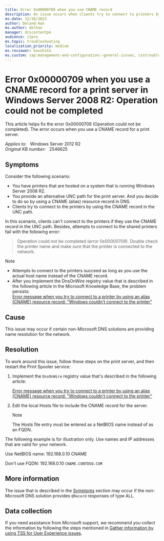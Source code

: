 ```yaml
---
title: Error 0x00000709 when you use CNAME record
description: An issue occurs when clients try to connect to printers by using a CNAME record in the UNC path.
ms.date: 12/26/2023
author: Deland-Han
ms.author: delhan
manager: dcscontentpm
audience: itpro
ms.topic: troubleshooting
localization_priority: medium
ms.reviewer: kaushika
ms.custom: sap:management-and-configuration:-general-issues, csstroubleshoot
---
```

# Error 0x00000709 when you use a CNAME record for a print server in Windows Server 2008 R2: Operation could not be completed

This article helps fix the error 0x00000709 (Operation could not be completed). The error occurs when you use a CNAME record for a print server.

_Applies to:_ &nbsp; Windows Server 2012 R2  
_Original KB number:_ &nbsp; 2546625

## Symptoms

Consider the following scenario:

- You have printers that are hosted on a system that is running Windows Server 2008 R2.
- You provide an alternative UNC path for the print server. And you decide to do so by using a CNAME (alias) resource record in DNS.
- Clients try to connect to the printers by using the CNAME record in the UNC path.

In this scenario, clients can't connect to the printers if they use the CNAME record in the UNC path. Besides, attempts to connect to the shared printers fail with the following error:

> Operation could not be completed (error 0x00000709). Double check the printer name and make sure that the printer is connected to the network.

> [!NOTE]
>
> - Attempts to connect to the printers succeed as long as you use the actual host name instead of the CNAME record.
> - After you implement the DnsOnWire registry value that is described in the following article in the Microsoft Knowledge Base, the problem persists:  
> [Error message when you try to connect to a printer by using an alias (CNAME) resource record: "Windows couldn't connect to the printer"](https://support.microsoft.com/help/979602)

## Cause

This issue may occur if certain non-Microsoft DNS solutions are providing name resolution for the network.

## Resolution

To work around this issue, follow these steps on the print server, and then restart the Print Spooler service:

1. Implement the `DnsOnWire` registry value that's described in the following article:

   [Error message when you try to connect to a printer by using an alias (CNAME) resource record: "Windows couldn't connect to the printer"](https://support.microsoft.com/help/979602)

2. Edit the local Hosts file to include the CNAME record for the server.

    > [!NOTE]
    > The Hosts file entry must be entered as a NetBIOS name instead of as an FQDN.

The following example is for illustration only. Use names and IP addresses that are valid for your network.

Use NetBIOS name: 192.168.0.10 CNAME

Don't use FQDN: 192.168.0.10 `CNAME.CONTOSO.COM`

## More information

The issue that is described in the [Symptoms](#symptoms) section may occur if the non-Microsoft DNS solution provides `QRecord` responses of type ALL.

## Data collection

If you need assistance from Microsoft support, we recommend you collect the information by following the steps mentioned in [Gather information by using TSS for User Experience issues](../windows-troubleshooters/gather-information-using-tss-user-experience.md#printing).
